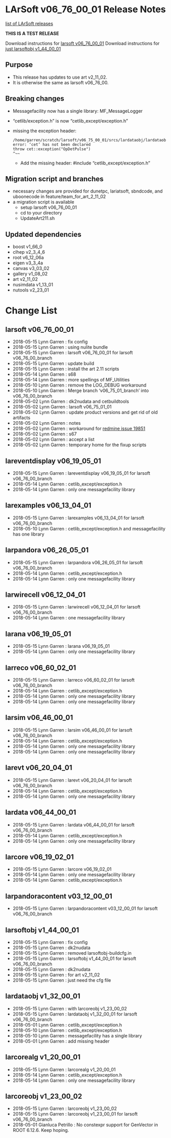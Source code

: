 LArSoft v06_76_00_01 Release Notes
=============================================================================

[list of LArSoft releases](LArSoft_release_list)

**THIS IS A TEST RELEASE**

Download instructions for [larsoft v06_76_00_01](http://scisoft.fnal.gov/scisoft/bundles/larsoft/v06_76_00_01/larsoft-v06_76_00_01.html)
Download instructions for [just larsoftobj v1_44_00_01](http://scisoft.fnal.gov/scisoft/bundles/larsoftobj/v1_44_00_01/larsoftobj-v1_44_00_01.html)

Purpose
--------------------

-   This release has updates to use art v2_11_02.
-   It is otherwise the same as larsoft v06_76_00.

Breaking changes
--------------------------------------

-   Messagefacility now has a single library: MF_MessageLogger
-   “cetlib/exception.h” is now “cetlib_except/exception.h”
-   missing the exception header:

        /home/garren/scratch/larsoft/v06_75_00_01/srcs/lardataobj/lardataobj/RawData/OpDetPulse.cxx:58:13: error: ‘cet’ has not been declared
        throw cet::exception("OpDetPulse")
        ^~~

    -   Add the missing header: \#include “cetlib_except/exception.h”

Migration script and branches
----------------------------------------------------------------

-   necessary changes are provided for dunetpc, lariatsoft, sbndcode, and uboonecode in feature/team_for_art_2_11_02
-   a migration script is available
    -   setup larsoft v06_76_00_01
    -   cd to your directory
    -   UpdateArt211.sh

Updated dependencies
----------------------------------------------

-   boost v1_66_0
-   clhep v2_3_4_6
-   root v6_12_06a
-   eigen v3_3_4a
-   canvas v3_03_02
-   gallery v1_08_02
-   art v2_11_02
-   nusimdata v1_13_01
-   nutools v2_23_01

Change List
============================

larsoft v06_76_00_01
-------------------------------------------------

-   2018-05-15 Lynn Garren : fix config
-   2018-05-15 Lynn Garren : using nulite bundle
-   2018-05-15 Lynn Garren : larsoft v06_76_00_01 for larsoft v06_76_00_branch
-   2018-05-15 Lynn Garren : update build
-   2018-05-15 Lynn Garren : install the art 2.11 scripts
-   2018-05-14 Lynn Garren : s68
-   2018-05-14 Lynn Garren : more spellings of MF_Utilities
-   2018-05-10 Lynn Garren : remove the LOG_DEBUG workaround
-   2018-05-10 Lynn Garren : Merge branch ‘v06_75_01_branch’ into v06_76_00_branch
-   2018-05-02 Lynn Garren : dk2nudata and cetbuildtools
-   2018-05-02 Lynn Garren : larsoft v06_75_01_01
-   2018-05-02 Lynn Garren : update product versions and get rid of old artifacts
-   2018-05-02 Lynn Garren : notes
-   2018-05-02 Lynn Garren : workaround for [redmine issue 19851](https://cdcvs.fnal.gov/redmine/issues/19851)
-   2018-05-02 Lynn Garren : s67
-   2018-05-02 Lynn Garren : accept a list
-   2018-05-02 Lynn Garren : temporary home for the fixup scripts

lareventdisplay v06_19_05_01
-----------------------------------------------------------------

-   2018-05-15 Lynn Garren : lareventdisplay v06_19_05_01 for larsoft v06_76_00_branch
-   2018-05-14 Lynn Garren : cetlib_except/exception.h
-   2018-05-14 Lynn Garren : only one messagefacility library

larexamples v06_13_04_01
---------------------------------------------------------

-   2018-05-15 Lynn Garren : larexamples v06_13_04_01 for larsoft v06_76_00_branch
-   2018-05-10 Lynn Garren : cetlib_except/exception.h and messagefacility has one library

larpandora v06_26_05_01
-------------------------------------------------------

-   2018-05-15 Lynn Garren : larpandora v06_26_05_01 for larsoft v06_76_00_branch
-   2018-05-14 Lynn Garren : cetlib_except/exception.h
-   2018-05-14 Lynn Garren : only one messagefacility library

larwirecell v06_12_04_01
---------------------------------------------------------

-   2018-05-15 Lynn Garren : larwirecell v06_12_04_01 for larsoft v06_76_00_branch
-   2018-05-14 Lynn Garren : one messagefacility library

larana v06_19_05_01
-----------------------------------------------

-   2018-05-15 Lynn Garren : larana v06_19_05_01
-   2018-05-14 Lynn Garren : only one messagefacility library

larreco v06_60_02_01
-------------------------------------------------

-   2018-05-15 Lynn Garren : larreco v06_60_02_01 for larsoft v06_76_00_branch
-   2018-05-14 Lynn Garren : cetlib_except/exception.h
-   2018-05-14 Lynn Garren : only one messagefacility library
-   2018-05-14 Lynn Garren : only one messagefacility library

larsim v06_46_00_01
-----------------------------------------------

-   2018-05-15 Lynn Garren : larsim v06_46_00_01 for larsoft v06_76_00_branch
-   2018-05-14 Lynn Garren : cetlib_except/exception.h
-   2018-05-14 Lynn Garren : only one messagefacility library
-   2018-05-14 Lynn Garren : only one messagefacility library

larevt v06_20_04_01
-----------------------------------------------

-   2018-05-15 Lynn Garren : larevt v06_20_04_01 for larsoft v06_76_00_branch
-   2018-05-14 Lynn Garren : cetlib_except/exception.h
-   2018-05-14 Lynn Garren : only one messagefacility library

lardata v06_44_00_01
-------------------------------------------------

-   2018-05-15 Lynn Garren : lardata v06_44_00_01 for larsoft v06_76_00_branch
-   2018-05-14 Lynn Garren : cetlib_except/exception.h
-   2018-05-14 Lynn Garren : only one messagefacility library

larcore v06_19_02_01
-------------------------------------------------

-   2018-05-15 Lynn Garren : larcore v06_19_02_01
-   2018-05-14 Lynn Garren : only one messagefacility library
-   2018-05-14 Lynn Garren : cetlib_except/exception.h

larpandoracontent v03_12_00_01
---------------------------------------------------------------------

-   2018-05-15 Lynn Garren : larpandoracontent v03_12_00_01 for larsoft v06_76_00_branch

larsoftobj v1_44_00_01
-----------------------------------------------------

-   2018-05-15 Lynn Garren : fix config
-   2018-05-15 Lynn Garren : dk2nudata
-   2018-05-15 Lynn Garren : removed larsoftobj-buildcfg.in
-   2018-05-15 Lynn Garren : larsoftobj v1_44_00_01 for larsoft v06_76_00_branch
-   2018-05-15 Lynn Garren : dk2nudata
-   2018-05-15 Lynn Garren : for art v2_11_02
-   2018-05-15 Lynn Garren : just need the cfg file

lardataobj v1_32_00_01
-----------------------------------------------------

-   2018-05-15 Lynn Garren : with larcoreobj v1_23_00_02
-   2018-05-15 Lynn Garren : lardataobj v1_32_00_01 for larsoft v06_76_00_branch
-   2018-05-01 Lynn Garren : cetlib_except/exception.h
-   2018-05-10 Lynn Garren : cetlib_except/exception.h
-   2018-05-10 Lynn Garren : messagefacility has a single library
-   2018-05-01 Lynn Garren : add missing header

larcorealg v1_20_00_01
-----------------------------------------------------

-   2018-05-15 Lynn Garren : larcorealg v1_20_00_01
-   2018-05-14 Lynn Garren : cetlib_except/exception.h
-   2018-05-14 Lynn Garren : only one messagefacility library

larcoreobj v1_23_00_02
-----------------------------------------------------

-   2018-05-15 Lynn Garren : larcoreobj v1_23_00_02
-   2018-05-15 Lynn Garren : larcoreobj v1_23_00_01 for larsoft v06_76_00_branch
-   2018-05-01 Gianluca Petrillo : No constexpr support for GenVector in ROOT 6.12.6. Keep hoping.
